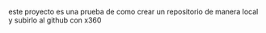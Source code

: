 este proyecto es una prueba de como crear un repositorio de manera local y subirlo al github con x360